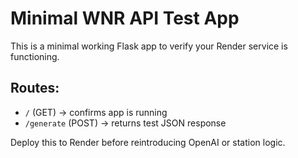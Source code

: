 # Minimal WNR API Test App

This is a minimal working Flask app to verify your Render service is functioning.

## Routes:
- `/` (GET) → confirms app is running
- `/generate` (POST) → returns test JSON response

Deploy this to Render before reintroducing OpenAI or station logic.
